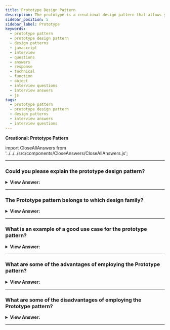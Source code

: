```yaml
---
title: Prototype Design Pattern
description: The prototype is a creational design pattern that allows you to replicate existing objects without relying on their classes. Interview Questions and Answers
sidebar_position: 5
sidebar_label: Prototype
keywords:
  - prototype pattern
  - prototype design pattern
  - design patterns
  - javascript
  - interview
  - questions
  - answers
  - response
  - technical
  - function
  - object
  - interview questions
  - interview answers
  - js
tags:
  - prototype pattern
  - prototype design pattern
  - design patterns
  - interview answers
  - interview questions
---
```


<head>
  <title>Prototype Pattern | JavaScript Frontend Interview Questions</title>
</head>

**Creational: Prototype Pattern**

import CloseAllAnswers from '../../../src/components/CloseAnswers/CloseAllAnswers.js';

<CloseAllAnswers />

---

### Could you please explain the prototype design pattern?

<details className='answer'>
  <summary>
    <strong>View Answer:</strong>
  </summary>
  <div>
    <div>
      <strong>Interview Response:</strong> We can use the Prototype Pattern to create new objects. Rather than returning uninitialized objects, it returns objects with values copied from a prototype - or example - object. The Properties pattern is another name for the Prototype pattern.<br/>
    </div><br />
    <div>
      <strong>Technical Response:</strong> We commonly refer to an object you can clone as a prototype. The Prototype Pattern creates new objects, but instead of producing uninitialized objects, it creates objects with values copied from a prototype - or example - object. The Prototype pattern is also known as the Properties pattern.<br/><br/>We can use the prototype pattern to create new objects based on its blueprint by cloning an existing object. The prototype pattern based on prototypal inheritance can use JavaScript's native prototyping capabilities.
<br/><br/>
    </div><br />
  <div><strong className="codeExample">Diagram:</strong><br /><br />

  <div></div>

<img src="/img/javascript-prototype-pattern.jpg" /><br /><br />

**The objects participating in this pattern are:**

**Client** -- In example code: _the run() function_

- creates a new object by asking a prototype to clone itself

**Prototype** -- In example code: _CustomerPrototype_

- creates an interfaces to clone itself

**Clones** -- In example code: _Customer_

- the cloned objects that are being created

</div><br />
  <div><strong className="codeExample">Code Example:</strong><br /><br />

  <div></div>

```js
const myCar = {
  name: 'Ford Escort',

  drive() {
    console.log("Weeee. I'm driving!");
  },

  panic() {
    console.log('Wait. How do you stop this thing?');
  },
};

// Use Object.create to instantiate a new car
const yourCar = Object.create(myCar);

// Now we can see that one is a prototype of the other
console.log(yourCar.name);

const yourCarProto = Object.getPrototypeOf(yourCar);

console.log(yourCarProto === myCar); // true

/*

output:

Ford Escort
true

*/
```

  </div>

  </div>
</details>

---

### The Prototype pattern belongs to which design family?

<details>
  <summary>
    <strong>View Answer:</strong>
  </summary>
  <div>
    <div>
      <strong>Interview Response:</strong> The prototype pattern is a type of creational design pattern.
    </div>
  </div>
</details>

---

### What is an example of a good use case for the prototype pattern?

<details>
  <summary>
    <strong>View Answer:</strong>
  </summary>
  <div>
    <div>
      <strong>Interview Response:</strong> You can use the Prototype pattern to help initialize business objects with values that match the database's default values. The prototype object contains the default values that you can copy into a newly created business object.<br/><br/>Classical languages rarely use the Prototype pattern, but JavaScript is a prototypal language that uses this pattern to construct new objects and their prototypes.<br/><br/>We should use the Prototype pattern when your code shouldn't depend on the concrete classes of objects you need to copy.
    </div>

  </div>
</details>

---

### What are some of the advantages of employing the Prototype pattern?

<details>
  <summary>
    <strong>View Answer:</strong>
  </summary>
  <div>
    <div>
      <strong>Interview Response:</strong> Benefits of the Prototype Pattern.
    </div>
    <br />
    <div></div>

- We can clone an object without being bound to its concrete classes.
- You can avoid repeating the initialization code by cloning pre-built prototypes.
- It is easier to produce complex objects.
- When dealing with structural presets for complex objects, we produce an alternative to inheritance.

<br />
  </div>
</details>

---

### What are some of the disadvantages of employing the Prototype pattern?

<details>
  <summary>
    <strong>View Answer:</strong>
  </summary>
  <div>
    <div>
      <strong>Interview Response:</strong> Cloning complex objects with circular references might be tricky.<br />
    </div>
  </div>
</details>

---
